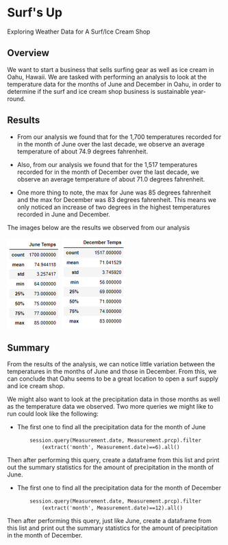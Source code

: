 # Surf's Up
Exploring Weather Data for A Surf/Ice Cream Shop

## Overview 

We want to start a business that sells surfing gear as well as ice cream in Oahu, Hawaii. We are tasked with performing an analysis to look at the temperature data for the months of June and December in Oahu, in order to determine if the surf and ice cream shop business is sustainable year-round.

## Results

- From our analysis we found that for the 1,700 temperatures recorded for in the month of June over the last decade, we observe an average temperature of about 74.9 degrees fahrenheit.

- Also, from our analysis we found that for the 1,517 temperatures recorded for in the month of December over the last decade, we observe an average temperature of about 71.0 degrees fahrenheit.

- One more thing to note, the max for June was 85 degrees fahrenheit and the max for December was 83 degrees fahrenheit. This means we only noticed an increase of two degrees in the highest temperatures recorded in June and December.


The images below are the results we observed from our analysis

![alt text](https://github.com/tmidcalf/surfs_up/blob/main/Resources/June_Temps.png?raw=true) ![alt text](https://github.com/tmidcalf/surfs_up/blob/main/Resources/Dec_Temps.png?raw=true)

## Summary

From the results of the analysis, we can notice little variation between the temperatures in the months of June and those in December. From this, we can conclude that Oahu seems to be a great location to open a surf supply and ice cream shop.

We might also want to look at the precipitation data in those months as well as the temperature data we observed. Two more queries we might like to run could look like the following:

- The first one to find all the precipitation data for the month of June
    ```
        session.query(Measurement.date, Measurement.prcp).filter
            (extract('month', Measurement.date)==6).all()
    ```
Then after performing this query, create a dataframe from this list and print out the summary statistics for the amount of precipitation in the month of June.

- The first one to find all the precipitation data for the month of December
    ```
        session.query(Measurement.date, Measurement.prcp).filter
            (extract('month', Measurement.date)==12).all()
    ```
Then after performing this query, just like June, create a dataframe from this list and print out the summary statistics for the amount of precipitation in the month of December.

